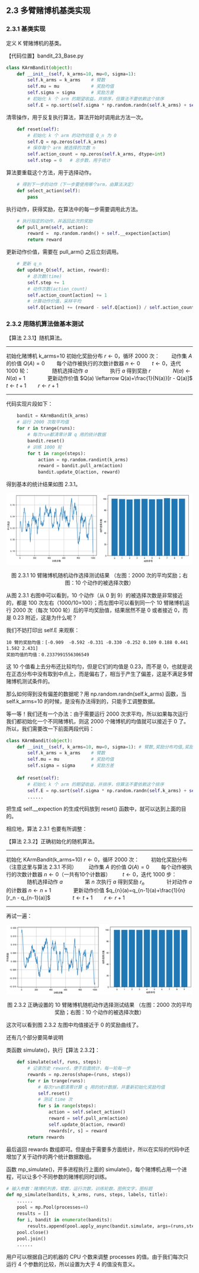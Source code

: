 ## 2.3 多臂赌博机基类实现

### 2.3.1 基类实现

定义 K 臂赌博机的基类。

【代码位置】bandit_23_Base.py

```python
class KArmBandit(object):
    def __init__(self, k_arms=10, mu=0, sigma=1):
        self.k_arms = k_arms    # 臂数
        self.mu = mu            # 奖励均值
        self.sigma = sigma      # 奖励方差
        # 初始化 k 个 arm 的期望收益，并排序，但算法不要依赖这个排序
        self.E = np.sort(self.sigma * np.random.randn(self.k_arms) + self.mu)
```

清零操作，用于反复执行算法，算法开始时调用此方法一次。

```python
    def reset(self):
        # 初始化 k 个 arm 的动作估值 Q_n 为 0
        self.Q = np.zeros(self.k_arms)
        # 保存每个 arm 被选择的次数 n
        self.action_count = np.zeros(self.k_arms, dtype=int)
        self.step = 0   # 总步数，用于统计
```

算法要重载这个方法，用于选择动作。

```python
    # 得到下一步的动作（下一步要使用哪个arm，由算法决定）
    def select_action(self):
        pass
```

执行动作，获得奖励，在算法中的每一步需要调用此方法。

```python
    # 执行指定的动作，并返回此次的奖励
    def pull_arm(self, action):
        reward =  np.random.randn() + self.__expection[action]
        return reward
```

更新动作价值，需要在 pull_arm() 之后立刻调用。

```python
    # 更新 q_n
    def update_Q(self, action, reward):
        # 总次数(time)
        self.step += 1
        # 动作次数(action_count)
        self.action_count[action] += 1
        # 计算动作价值，采样平均
        self.Q[action] += (reward - self.Q[action]) / self.action_count[action]
```

### 2.3.2 用随机算法做基本测试

【算法 2.3.1】随机算法。

---

初始化赌博机 k_arms=10
初始化奖励分布
$r \leftarrow 0$，循环 2000 次：
　　动作集 $A$ 的价值 $Q(A)=0$
　　每个动作被执行的次数计数器 $n \leftarrow 0$
　　$t \leftarrow 0$，迭代 1000 轮：
　　　　随机选择动作 $a$
　　　　执行 $a$ 得到奖励 $r$
　　　　$N(a) \leftarrow N(a)+1$
　　　　更新动作价值 $Q(a) \leftarrow Q(a)+\frac{1}{N(a)}[r - Q(a)]$
　　　　$t \leftarrow t+1$
　　$r \leftarrow r+1$

---

代码实现片段如下：

```python
    bandit = KArmBandit(k_arms)
    # 运行 2000 次取平均值
    for r in trange(runs):
        # 每次run都清零计算 q 用的统计数据
        bandit.reset()
        # 训练 1000 轮
        for t in range(steps):
            action = np.random.randint(k_arms)
            reward = bandit.pull_arm(action)
            bandit.update_Q(action, reward)
```

得到基本的统计结果如图 2.3.1。

<center>
<img src='./img/10-mab-testing-wrong.png'/>

图 2.3.1 10 臂赌博机随机动作选择测试结果
（左图：2000 次的平均奖励；右图：10 个动作的被选择次数）
</center>

从图 2.3.1 右图中可以看到，10 个动作（从 0 到 9）的被选择次数是非常接近的，都是 100 次左右（1000/10=100）；而左图中可以看到同一个 10 臂赌博机运行 2000 次（每次 1000 轮）后的平均奖励值，结果居然不是 0 或者接近 0，而是 0.23 附近，这是为什么呢？

我们不妨打印出 self.E 来观察：

```
10 臂的奖励均值：[-0.909  -0.592 -0.331 -0.330 -0.252 0.109 0.188 0.441 1.582 2.431]
奖励均值的均值：0.2337991556306549
```

这 10 个值看上去分布还比较均匀，但是它们的均值是 0.23，而不是 0，也就是说在正态分布中没有取到中点上，而是偏右了，相当于产生了偏差，这是不满足多臂赌博机测试条件的。

那么如何得到没有偏差的数据呢？用 np.random.randn(self.k_arms) 函数，当 self.k_arms=10 的时候，是没有办法得到的，只能手工调整数据。

等一等！我们还有一个办法：由于需要运行 2000 次求平均，所以如果每次运行我们都初始化一个不同赌博机，则这 2000 个赌博机的均值就可以接近于 0 了。所以，我们需要改一下前面两段代码：

```python
class KArmBandit(object):
    def __init__(self, k_arms=10, mu=0, sigma=1): # 臂数,奖励分布均值,奖励分布方差
        self.k_arms = k_arms    # 臂数
        self.mu = mu            # 奖励均值
        self.sigma = sigma      # 奖励方差

    def reset(self):
        # 初始化 k 个 arm 的期望收益，并排序，但算法不要依赖这个排序
        self.E = np.sort(self.sigma * np.random.randn(self.k_arms) + self.mu)
        ......
```

把生成 self.__expection 的生成代码放到 reset() 函数中，就可以达到上面的目的。

相应地，算法 2.3.1 也要有所调整：

【算法 2.3.2】正确初始化的随机算法。

---

初始化 KArmBandit(k_arms=10)
$r \leftarrow 0$，循环 2000 次：
　　初始化奖励分布（注意这里与算法 2.3.1 不同）
　　动作集 $A$ 的价值 $Q(A)=0$
　　每个动作被执行的次数计数器 $n \leftarrow 0$（一共有10个计数器）
　　$t \leftarrow 0$，迭代 1000 步：
　　　　随机选择动作 $a$
　　　　第 $n$ 次执行 $a$ 得到奖励 $r_n$
　　　　针对动作 $a$ 的计数器 $n \leftarrow n+1$
　　　　更新动作价值 $q_{n}(a)=q_{n-1}(a)+\frac{1}{n}[r_n - q_{n-1}(a)]$
　　　　$t \leftarrow t+1$
　　$r \leftarrow r+1$

---

再试一遍：

<center>
<img src='./img/10-mab-testing-correct.png'/>

图 2.3.2 正确设置的 10 臂赌博机随机动作选择测试结果
（左图：2000 次的平均奖励；右图：10 个动作的被选择次数）
</center>

这次可以看到图 2.3.2 左图中均值接近于 0 的奖励曲线了。

还有几个部分要简单说明

类函数 simulate()，执行【算法 2.3.2】：

```python
    def simulate(self, runs, steps):
        # 记录历史 reward，便于后面统计，每一轮每一步
        rewards = np.zeros(shape=(runs, steps))
        for r in trange(runs):
            # 每次run都清零计算 q 用的统计数据，并重新初始化奖励均值
            self.reset()
            # 测试 time 次
            for s in range(steps):
                action = self.select_action()
                reward = self.pull_arm(action)
                self.update_Q(action, reward)
                rewards[r, s] = reward
        return rewards
```

最后返回 rewards 数组即可。但是由于需要多方面统计，所以在实际的代码中还增加了关于动作的两个统计数据数组。

函数 mp_simulate()，开多进程执行上面的 simulate()，每个赌博机占用一个进程，可以让多个不同参数的赌博机同时训练。

```python
# 输入参数：赌博机列表，臂数，运行次数，训练轮数，图例文字，图标题
def mp_simulate(bandits, k_arms, runs, steps, labels, title):
    ......
    pool = mp.Pool(processes=4)
    results = []
    for i, bandit in enumerate(bandits):
        results.append(pool.apply_async(bandit.simulate, args=(runs,steps,)))
    pool.close()
    pool.join()
    ......
```

用户可以根据自己的机器的 CPU 个数来调整 processes 的值。由于我们每次只运行 4 个参数的比较，所以设置为大于 4 的值没有意义。
